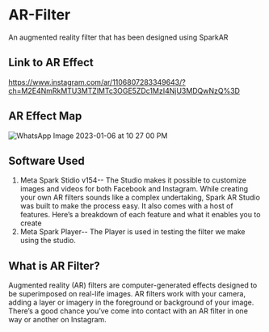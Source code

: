 # AR-Filter
An augmented reality filter that has been designed using SparkAR

## Link to AR Effect
https://www.instagram.com/ar/1106807283349643/?ch=M2E4NmRkMTU3MTZlMTc3OGE5ZDc1MzI4NjU3MDQwNzQ%3D

## AR Effect Map
![WhatsApp Image 2023-01-06 at 10 27 00 PM](https://user-images.githubusercontent.com/86001943/211068308-64f6850e-7e47-44cd-a705-7873e98c8e70.jpeg)

## Software Used
1. Meta Spark Stidio v154-- The Studio makes it possible to customize images and videos for both Facebook and Instagram. While creating your own AR filters sounds like a complex undertaking, Spark AR Studio was built to make the process easy. It also comes with a host of features. Here’s a breakdown of each feature and what it enables you to create
2. Meta Spark Player-- The Player is used in testing the filter we make using the studio.  

## What is AR Filter?

Augmented reality (AR) filters are computer-generated effects designed to be superimposed on real-life images. AR filters work with your camera, adding a layer or imagery in the foreground or background of your image. There’s a good chance you’ve come into contact with an AR filter in one way or another on Instagram. 


